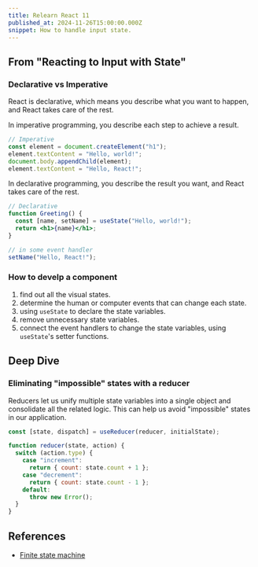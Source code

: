 ```yaml
---
title: Relearn React 11
published_at: 2024-11-26T15:00:00.000Z
snippet: How to handle input state.
---
```


## From "Reacting to Input with State"

### Declarative vs Imperative

React is declarative, which means you describe what you want to happen, and React takes care of the rest.

In imperative programming, you describe each step to achieve a result.

```jsx
// Imperative
const element = document.createElement("h1");
element.textContent = "Hello, world!";
document.body.appendChild(element);
element.textContent = "Hello, React!";
```

In declarative programming, you describe the result you want, and React takes care of the rest.

```jsx
// Declarative
function Greeting() {
  const [name, setName] = useState("Hello, world!");
  return <h1>{name}</h1>;
}

// in some event handler
setName("Hello, React!");
```

### How to develp a component

1. find out all the visual states.
2. determine the human or computer events that can change each state.
3. using `useState` to declare the state variables.
4. remove unnecessary state variables.
5. connect the event handlers to change the state variables, using `useState`'s setter functions.

## Deep Dive

### Eliminating "impossible" states with a reducer

Reducers let us unify multiple state variables into a single object and consolidate all the related logic. This can help us avoid "impossible" states in our application.

```jsx
const [state, dispatch] = useReducer(reducer, initialState);

function reducer(state, action) {
  switch (action.type) {
    case "increment":
      return { count: state.count + 1 };
    case "decrement":
      return { count: state.count - 1 };
    default:
      throw new Error();
  }
}
```

## References

- [Finite state machine](https://en.wikipedia.org/wiki/Finite-state_machine)
